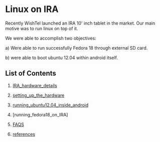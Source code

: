 Linux on IRA
============

Recently WishTel launched an IRA 10' inch tablet in the market. Our main motive was to run linux on top of it.

We were able to accomplish two objectives:

a) Were able to run successfully Fedora 18 through external SD card.

b) were able to boot ubuntu 12.04 within android itself.


List of Contents
----------------

1) [IRA_hardware_details]

2) [setting_up_the_hardware]

3) [running_ubuntu12.04_inside_android]

4) [running_fedora18_on_IRA]

5) [FAQS]

6) [references]


[IRA_hardware_details]: https://github.com/clickeriitb/ubuntuonira/blob/master/IRA_hardware_details.md
[setting_up_the_hardware]: https://github.com/clickeriitb/ubuntuonira/blob/master/setting_up_the_hardware.md
[running_ubuntu12.04_inside_android]: https://github.com/clickeriitb/ubuntuonira/blob/master/running_ubuntu12.04_inside_android.md
[FAQS]: https://github.com/clickeriitb/ubuntuonira/blob/master/FAQS.md
[references]: https://github.com/clickeriitb/ubuntuonira/blob/master/references.md


